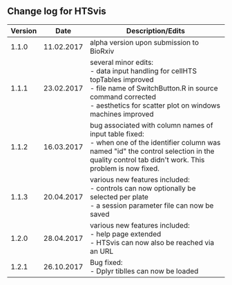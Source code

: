 ## Change log for HTSvis<br />

| Version | Date | Description/Edits |
| --- | --- | --- |
| 1.1.0 | 11.02.2017 | alpha version upon submission to BioRxiv |
| 1.1.1 | 23.02.2017 | several minor edits: <br />- data input handling for cellHTS topTables improved<br />- file name of SwitchButton.R in source command corrected <br />- aesthetics for scatter plot on windows machines improved |
| 1.1.2 | 16.03.2017 | bug associated with column names of input table fixed: <br />- when one of the identifier column was named "id" the control selection in the quality control tab didn't work. This problem is now fixed. |
| 1.1.3 | 20.04.2017 | various new features included: <br />- controls can now optionally be selected per plate <br />- a session parameter file can now be saved | <br />
| 1.2.0 | 28.04.2017 | various new features included: <br />- help page extended <br />- HTSvis can now also be reached via an URL |
| 1.2.1 | 26.10.2017 | Bug fixed: <br />- Dplyr tiblles can now be loaded <br /> |


